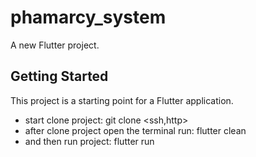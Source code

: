 # phamarcy_system

A new Flutter project.

## Getting Started

This project is a starting point for a Flutter application.

- start clone project: git clone <ssh,http>
- after clone project open the terminal run: flutter clean
- and then run project: flutter run
